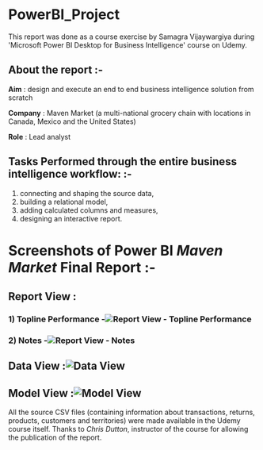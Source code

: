 # PowerBI_Project
This report was done as a course exercise by Samagra Vijaywargiya during 'Microsoft Power BI Desktop for Business Intelligence' course on Udemy.
## About the report :-

**Aim** : design and execute an end to end business intelligence solution from scratch

**Company** : Maven Market (a multi-national grocery chain with locations in Canada, Mexico and the United States)

**Role** : Lead analyst

## Tasks Performed through the entire business intelligence workflow: :-

1) connecting and shaping the source data, 
2) building a relational model, 
3) adding calculated columns and measures, 
4) designing an interactive report.

# Screenshots of Power BI *Maven Market* Final Report :-

## Report View : 

### 1) Topline Performance -![Report View - Topline Performance](https://user-images.githubusercontent.com/98680598/177703538-21c3efd9-6afb-450b-bfd7-f47de1f5db87.jpg)

### 2) Notes -![Report View - Notes](https://user-images.githubusercontent.com/98680598/177703552-7a1e81d3-8e05-495c-b6d6-f2c64c58b877.jpg)

## Data View :![Data View](https://user-images.githubusercontent.com/98680598/177703562-21c7c5b3-9d90-4ee1-840e-41e479b72059.jpg)

## Model View :![Model View](https://user-images.githubusercontent.com/98680598/177703566-cfdecde8-90d9-4600-89d4-816f6fbbc1fc.jpg)

All the source CSV files (containing information about transactions, returns, products, customers and territories) were made available in the Udemy course itself. Thanks to *Chris Dutton*, instructor of the course for allowing the publication of the report.
